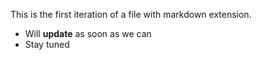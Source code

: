 
This is the first iteration of a file with markdown extension.
* Will __update__ as soon as we can
* Stay tuned
